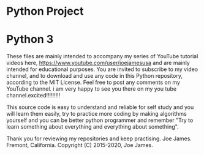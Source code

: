 # Python Project
# Python 3

These files are mainly intended to accompany my series of YouTube tutorial videos here, 
https://www.youtube.com/user/joejamesusa
and are mainly intended for educational purposes.
You are invited to subscribe to my video channel, and to download and use any code in 
this Python repository, according to the MIT License. 
Feel free to post any comments on my YouTube channel.
i am very happy to see you there on my you tube channel.excited!!!!!!!!!


This source code is easy to understand and reliable for self study and you will learn them easily, try to practice more coding by making algorithms yourself and you can be better python programmer and remember "Try to learn something about everything and everything about something".

Thank you for reviewing my repositories and keep practising.
Joe James.
Fremont, California.
Copyright (C) 2015-2020, Joe James.
